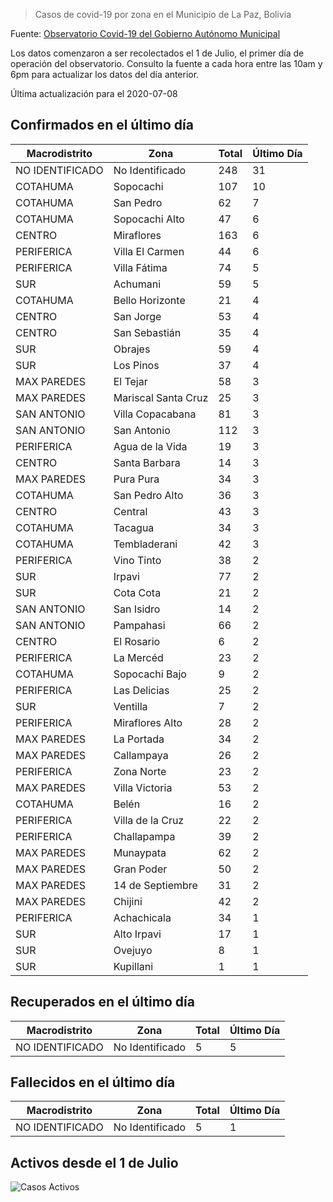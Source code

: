 > Casos de covid-19 por zona en el Municipio de La Paz, Bolivia

Fuente: [Observatorio Covid-19 del Gobierno Autónomo Municipal](http://observatoriocovid19.lapaz.bo/observatorio/index.php/datos-abiertos-covid)

Los datos comenzaron a ser recolectados el 1 de Julio, el primer día de operación del observatorio. Consulto la fuente a cada hora entre las 10am y 6pm para actualizar los datos del día anterior.

Última actualización para el 2020-07-08

## Confirmados en el último día

| Macrodistrito   | Zona                |   Total |   Último Día |
|-----------------|---------------------|---------|--------------|
| NO IDENTIFICADO | No Identificado     |     248 |           31 |
| COTAHUMA        | Sopocachi           |     107 |           10 |
| COTAHUMA        | San Pedro           |      62 |            7 |
| COTAHUMA        | Sopocachi Alto      |      47 |            6 |
| CENTRO          | Miraflores          |     163 |            6 |
| PERIFERICA      | Villa El Carmen     |      44 |            6 |
| PERIFERICA      | Villa Fátima        |      74 |            5 |
| SUR             | Achumani            |      59 |            5 |
| COTAHUMA        | Bello Horizonte     |      21 |            4 |
| CENTRO          | San Jorge           |      53 |            4 |
| CENTRO          | San Sebastián       |      35 |            4 |
| SUR             | Obrajes             |      59 |            4 |
| SUR             | Los Pinos           |      37 |            4 |
| MAX PAREDES     | El Tejar            |      58 |            3 |
| MAX PAREDES     | Mariscal Santa Cruz |      25 |            3 |
| SAN ANTONIO     | Villa Copacabana    |      81 |            3 |
| SAN ANTONIO     | San Antonio         |     112 |            3 |
| PERIFERICA      | Agua de la Vida     |      19 |            3 |
| CENTRO          | Santa Barbara       |      14 |            3 |
| MAX PAREDES     | Pura Pura           |      34 |            3 |
| COTAHUMA        | San Pedro Alto      |      36 |            3 |
| CENTRO          | Central             |      43 |            3 |
| COTAHUMA        | Tacagua             |      34 |            3 |
| COTAHUMA        | Tembladerani        |      42 |            3 |
| PERIFERICA      | Vino Tinto          |      38 |            2 |
| SUR             | Irpavi              |      77 |            2 |
| SUR             | Cota Cota           |      21 |            2 |
| SAN ANTONIO     | San Isidro          |      14 |            2 |
| SAN ANTONIO     | Pampahasi           |      66 |            2 |
| CENTRO          | El Rosario          |       6 |            2 |
| PERIFERICA      | La Mercéd           |      23 |            2 |
| COTAHUMA        | Sopocachi Bajo      |       9 |            2 |
| PERIFERICA      | Las Delicias        |      25 |            2 |
| SUR             | Ventilla            |       7 |            2 |
| PERIFERICA      | Miraflores Alto     |      28 |            2 |
| MAX PAREDES     | La Portada          |      34 |            2 |
| MAX PAREDES     | Callampaya          |      26 |            2 |
| PERIFERICA      | Zona Norte          |      23 |            2 |
| MAX PAREDES     | Villa Victoria      |      53 |            2 |
| COTAHUMA        | Belén               |      16 |            2 |
| PERIFERICA      | Villa de la Cruz    |      22 |            2 |
| PERIFERICA      | Challapampa         |      39 |            2 |
| MAX PAREDES     | Munaypata           |      62 |            2 |
| MAX PAREDES     | Gran Poder          |      50 |            2 |
| MAX PAREDES     | 14 de Septiembre    |      31 |            2 |
| MAX PAREDES     | Chijini             |      42 |            2 |
| PERIFERICA      | Achachicala         |      34 |            1 |
| SUR             | Alto Irpavi         |      17 |            1 |
| SUR             | Ovejuyo             |       8 |            1 |
| SUR             | Kupillani           |       1 |            1 |

## Recuperados en el último día

| Macrodistrito   | Zona            |   Total |   Último Día |
|-----------------|-----------------|---------|--------------|
| NO IDENTIFICADO | No Identificado |       5 |            5 |

## Fallecidos en el último día

| Macrodistrito   | Zona            |   Total |   Último Día |
|-----------------|-----------------|---------|--------------|
| NO IDENTIFICADO | No Identificado |       5 |            1 |

## Activos desde el 1 de Julio

![Casos Activos](activos.png)